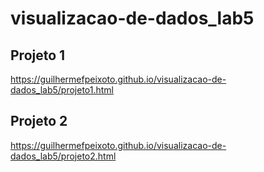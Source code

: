 # visualizacao-de-dados_lab5

## Projeto 1
https://guilhermefpeixoto.github.io/visualizacao-de-dados_lab5/projeto1.html
## Projeto 2
https://guilhermefpeixoto.github.io/visualizacao-de-dados_lab5/projeto2.html
